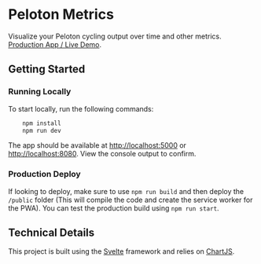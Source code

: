 # Peloton Metrics

Visualize your Peloton cycling output over time and other metrics. [Production App / Live Demo](https://peloton.lutterloh.dev).

## Getting Started

### Running Locally

To start locally, run the following commands:

```bash
    npm install
    npm run dev
```  

The app should be available at [http://localhost:5000](http://localhost:5000) or [http://localhost:8080](http://localhost:8080). View the console output to confirm.

### Production Deploy

If looking to deploy, make sure to use `npm run build` and then deploy the `/public` folder (This will compile the code and create the service worker for the PWA). You can test the production build using `npm run start`.

## Technical Details

This project is built using the [Svelte](https://svelte.dev/) framework and relies on [ChartJS](https://www.chartjs.org/).
